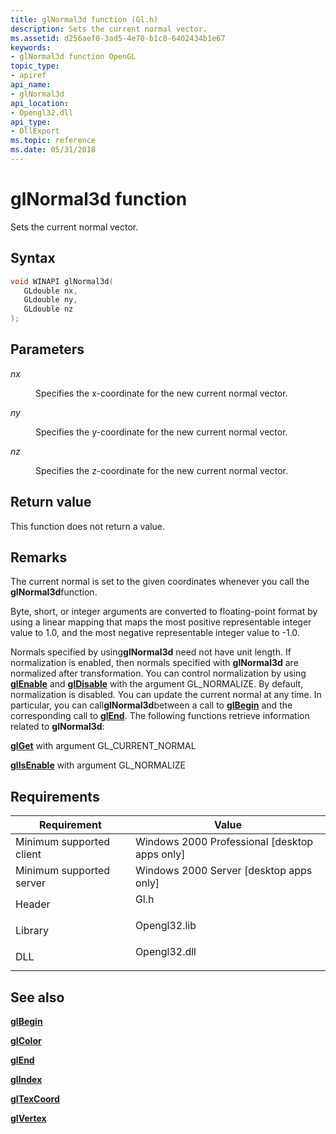 ```yaml
---
title: glNormal3d function (Gl.h)
description: Sets the current normal vector.
ms.assetid: d256aef0-3ad5-4e70-b1c8-6402434b1e67
keywords:
- glNormal3d function OpenGL
topic_type:
- apiref
api_name:
- glNormal3d
api_location:
- Opengl32.dll
api_type:
- DllExport
ms.topic: reference
ms.date: 05/31/2018
---
```


# glNormal3d function

Sets the current normal vector.

## Syntax


```C++
void WINAPI glNormal3d(
   GLdouble nx,
   GLdouble ny,
   GLdouble nz
);
```



## Parameters

<dl> <dt>

*nx* 
</dt> <dd>

Specifies the x-coordinate for the new current normal vector.

</dd> <dt>

*ny* 
</dt> <dd>

Specifies the y-coordinate for the new current normal vector.

</dd> <dt>

*nz* 
</dt> <dd>

Specifies the z-coordinate for the new current normal vector.

</dd> </dl>

## Return value

This function does not return a value.

## Remarks

The current normal is set to the given coordinates whenever you call the **glNormal3d**function.

Byte, short, or integer arguments are converted to floating-point format by using a linear mapping that maps the most positive representable integer value to 1.0, and the most negative representable integer value to -1.0.

Normals specified by using**glNormal3d** need not have unit length. If normalization is enabled, then normals specified with **glNormal3d** are normalized after transformation. You can control normalization by using [**glEnable**](glenable.md) and [**glDisable**](gldisable.md) with the argument GL\_NORMALIZE. By default, normalization is disabled. You can update the current normal at any time. In particular, you can call**glNormal3d**between a call to [**glBegin**](glbegin.md) and the corresponding call to [**glEnd**](glend.md). The following functions retrieve information related to **glNormal3d**:

[**glGet**](glgetbooleanv--glgetdoublev--glgetfloatv--glgetintegerv.md) with argument GL\_CURRENT\_NORMAL

[**glIsEnable**](glisenabled.md) with argument GL\_NORMALIZE

## Requirements



| Requirement | Value |
|-------------------------------------|-----------------------------------------------------------------------------------------|
| Minimum supported client<br/> | Windows 2000 Professional \[desktop apps only\]<br/>                              |
| Minimum supported server<br/> | Windows 2000 Server \[desktop apps only\]<br/>                                    |
| Header<br/>                   | <dl> <dt>Gl.h</dt> </dl>         |
| Library<br/>                  | <dl> <dt>Opengl32.lib</dt> </dl> |
| DLL<br/>                      | <dl> <dt>Opengl32.dll</dt> </dl> |



## See also

<dl> <dt>

[**glBegin**](glbegin.md)
</dt> <dt>

[**glColor**](glcolor-functions.md)
</dt> <dt>

[**glEnd**](glend.md)
</dt> <dt>

[**glIndex**](glindex-functions.md)
</dt> <dt>

[**glTexCoord**](gltexcoord-functions.md)
</dt> <dt>

[**glVertex**](glvertex-functions.md)
</dt> </dl>

 

 





